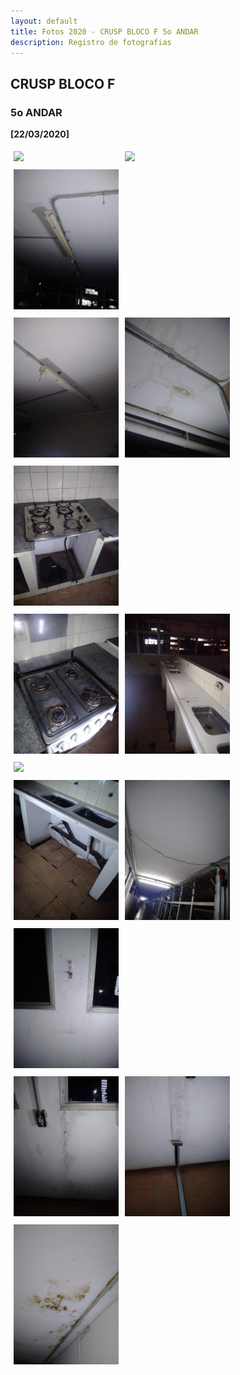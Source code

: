```yaml
---
layout: default
title: Fotos 2020 - CRUSP BLOCO F 5o ANDAR
description: Registro de fotografias
---
```


<!-- 
Em href="" colocar dentro das aspas o link 
do arquivo seja no drive ou no próprio github
LEMBRE-SE SEMPRE DE TORNÁ-LO PÚBLICO
-->

## CRUSP BLOCO F
### 5o ANDAR

<b>[22/03/2020]</b>
<p></p>
<div class = "row">
	<div class = "column" style="width:100%"><a href="./andar5/1.jpg" data-toggle="lightbox"><img src="./andar5/1.jpg"></a></div>
	<div class = "column" style="width:100%"><a href="./andar5/2.jpg" data-toggle="lightbox"><img src="./andar5/2.jpg"></a></div>
	<div class = "column" style="width:100%"><a href="./andar5/3.jpg" data-toggle="lightbox"><img src="./andar5/3.jpg"></a></div>
</div>
<div class = "row">
	<div class = "column" style="width:100%"><a href="./andar5/4.jpg" data-toggle="lightbox"><img src="./andar5/4.jpg"></a></div>
	<div class = "column" style="width:100%"><a href="./andar5/5.jpg" data-toggle="lightbox"><img src="./andar5/5.jpg"></a></div>
	<div class = "column" style="width:100%"><a href="./andar5/6.jpg" data-toggle="lightbox"><img src="./andar5/6.jpg"></a></div>
</div>
<div class = "row">
	<div class = "column" style="width:100%"><a href="./andar5/7.jpg" data-toggle="lightbox"><img src="./andar5/7.jpg"></a></div>
	<div class = "column" style="width:100%"><a href="./andar5/8.jpg" data-toggle="lightbox"><img src="./andar5/8.jpg"></a></div>
	<div class = "column" style="width:100%"><a href="./andar5/9.jpg" data-toggle="lightbox"><img src="./andar5/9.jpg"></a></div>
</div>
<div class = "row">
	<div class = "column" style="width:100%"><a href="./andar5/10.jpg" data-toggle="lightbox"><img src="./andar5/10.jpg"></a></div>
	<div class = "column" style="width:100%"><a href="./andar5/11.jpg" data-toggle="lightbox"><img src="./andar5/11.jpg"></a></div>
	<div class = "column" style="width:100%"><a href="./andar5/12.jpg" data-toggle="lightbox"><img src="./andar5/12.jpg"></a></div>
</div>
<div class = "row">
	<div class = "column" style="width:100%"><a href="./andar5/13.jpg" data-toggle="lightbox"><img src="./andar5/13.jpg"></a></div>
	<div class = "column" style="width:100%"><a href="./andar5/14.jpg" data-toggle="lightbox"><img src="./andar5/14.jpg"></a></div>
	<div class = "column" style="width:100%"><a href="./andar5/15.jpg" data-toggle="lightbox"><img src="./andar5/15.jpg"></a></div>
</div>


<style>
 /* Three image containers (use 25% for four, and 50% for two, etc) */
.column {
  float: left;
  width: 33.33% !important;
  padding: 5px;
}

/* Clear floats after image containers */
.row::after {
  content: "";
  clear: both;
  display: table;
} 
</style>